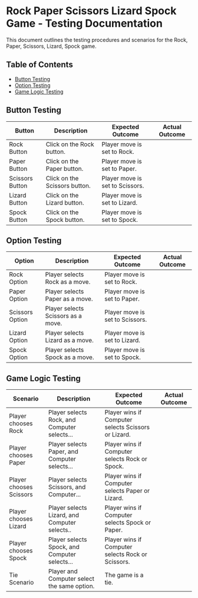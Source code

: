 # Rock Paper Scissors Lizard Spock Game - Testing Documentation

This document outlines the testing procedures and scenarios for the Rock, Paper, Scissors, Lizard, Spock game.

## Table of Contents
- [Button Testing](#button-testing)
- [Option Testing](#option-testing)
- [Game Logic Testing](#game-logic-testing)

## Button Testing

| Button        | Description                                 | Expected Outcome                                      | Actual Outcome |
|---------------|---------------------------------------------|--------------------------------------------------------|----------------|
| Rock Button   | Click on the Rock button.                    | Player move is set to Rock.                            |                |
| Paper Button  | Click on the Paper button.                   | Player move is set to Paper.                           |                |
| Scissors Button| Click on the Scissors button.                | Player move is set to Scissors.                        |                |
| Lizard Button | Click on the Lizard button.                  | Player move is set to Lizard.                          |                |
| Spock Button  | Click on the Spock button.                   | Player move is set to Spock.                           |                |

## Option Testing

| Option        | Description                                 | Expected Outcome                                      | Actual Outcome |
|---------------|---------------------------------------------|--------------------------------------------------------|----------------|
| Rock Option   | Player selects Rock as a move.              | Player move is set to Rock.                            |                |
| Paper Option  | Player selects Paper as a move.             | Player move is set to Paper.                           |                |
| Scissors Option| Player selects Scissors as a move.          | Player move is set to Scissors.                        |                |
| Lizard Option | Player selects Lizard as a move.            | Player move is set to Lizard.                          |                |
| Spock Option  | Player selects Spock as a move.             | Player move is set to Spock.                           |                |

## Game Logic Testing

| Scenario                    | Description                                 | Expected Outcome                                      | Actual Outcome |
|-----------------------------|---------------------------------------------|--------------------------------------------------------|----------------|
| Player chooses Rock         | Player selects Rock, and Computer selects... | Player wins if Computer selects Scissors or Lizard.    |                |
| Player chooses Paper        | Player selects Paper, and Computer selects...| Player wins if Computer selects Rock or Spock.         |                |
| Player chooses Scissors     | Player selects Scissors, and Computer...     | Player wins if Computer selects Paper or Lizard.      |                |
| Player chooses Lizard       | Player selects Lizard, and Computer selects..| Player wins if Computer selects Spock or Paper.       |                |
| Player chooses Spock        | Player selects Spock, and Computer selects...| Player wins if Computer selects Rock or Scissors.      |                |
| Tie Scenario                | Player and Computer select the same option. | The game is a tie.                                     |                |

